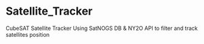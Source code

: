 # Satellite_Tracker
CubeSAT Satellite Tracker
Using SatNOGS DB & NY2O API to filter and track satellites position
